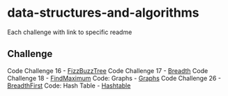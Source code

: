 # data-structures-and-algorithms
Each challenge with link to specific readme
## Challenge
Code Challenge 16 - [FizzBuzzTree](assets/readmes/FizzBuzzTree.md)
Code Challenge 17 - [Breadth](assets/readmes/BreadthFirst.md)
Code Challenge 18 - [FindMaximum](assets/readmes/FindMaximum.md)
Code: Graphs - [Graphs](assets/readmes/Graphs.md)
Code Challenge 26 - [BreadthFirst](assets/readmes/GraphBreadthFirst.md)
Code: Hash Table - [Hashtable](assets/readmes/Hashtable.md)